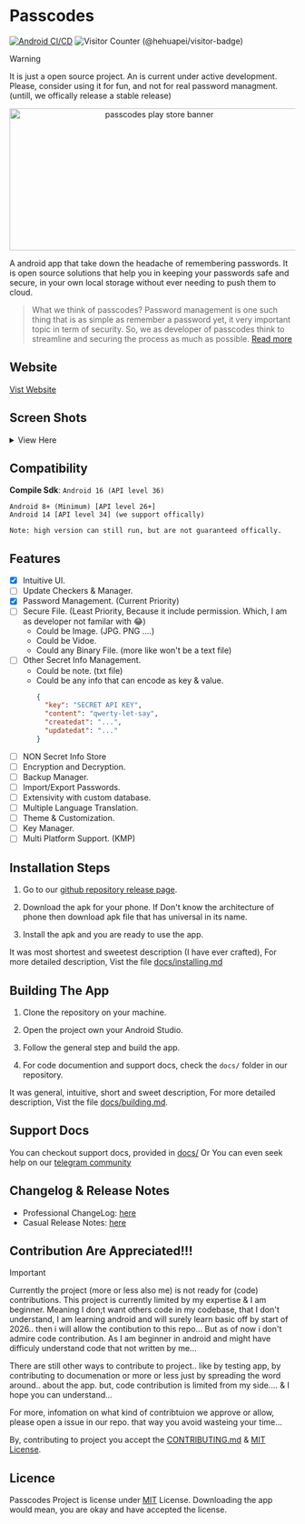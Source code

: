 # Passcodes

[![Android CI/CD](https://github.com/PasscodesApp/Passcodes/actions/workflows/build-apks.yml/badge.svg)](https://github.com/PasscodesApp/Passcodes/actions/workflows/build-apks.yml)
![Visitor Counter (@hehuapei/visitor-badge)](https://visitor-badge.laobi.icu/badge?page_id=JeelDobariya38.Passcodes&format=true)

> [!WARNING]
> It is just a open source project. An is current under active development.
> Please, consider using it for fun, and not for real password managment. (untill, we offically release a stable release)

<p align="center">
  <img width="512" height="250" alt="passcodes play store banner" src="https://github.com/user-attachments/assets/88e63483-9930-4ce0-a01e-4564e18b3c71" />
</p>

A android app that take down the headache of remembering passwords. It is open source solutions that help you in keeping your passwords safe and secure, in your own local storage without ever needing to push them to cloud.

> What we think of passcodes?
> Password management is one such thing that is as simple as remember a password yet, it very important topic in term of security. So, we as developer of passcodes think to streamline and securing the process as much as possible. [Read more](docs/project-overview.md)

## Website

[Vist Website](https://jeeldobariya38.github.io/Passcodes-Website/)

## Screen Shots

<details>
  <summary>View Here</summary>
  <img style="width: 40%; height: 100%; padding-right: 10px" src="https://github.com/user-attachments/assets/b6407ba3-be7f-4a5b-9e17-8e201ecf2ff3" />
  <img style="width: 40%; height: 100%; padding-right: 10px" src="https://github.com/user-attachments/assets/930c18aa-7e38-4a56-a8e4-f5f1d2ee6e38" />
  <img style="width: 40%; height: 100%; padding-right: 10px" src="https://github.com/user-attachments/assets/135f29cb-97ed-4cc3-acd6-4a606e9d8844" />
  <img style="width: 40%; height: 100%; padding-right: 10px" src="https://github.com/user-attachments/assets/0c84450e-608d-4845-8771-2adba562e48d" />
</details>

## Compatibility

**Compile Sdk**: `Android 16 (API level 36)`

```
Android 8+ (Minimum) [API level 26+]
Android 14 [API level 34] (we support offically)

Note: high version can still run, but are not guaranteed offically.
```

## Features

- [x] Intuitive UI.
- [ ] Update Checkers & Manager.
- [x] Password Management. (Current Priority)
- [ ] Secure File. (Least Priority, Because it include permission. Which, I am as developer not familar with 😂)
  - Could be Image. (JPG. PNG ....)
  - Could be Vidoe.
  - Could any Binary File. (more like won't be a text file)
- [ ] Other Secret Info Management.
  - Could be note. (txt file)
  - Could be any info that can encode as key & value.
    ```json
    {
      "key": "SECRET API KEY",
      "content": "qwerty-let-say",
      "createdat": "...",
      "updatedat": "..."
    }
    ```
- [ ] NON Secret Info Store
- [ ] Encryption and Decryption.
- [ ] Backup Manager.
- [ ] Import/Export Passwords.
- [ ] Extensivity with custom database.
- [ ] Multiple Language Translation.
- [ ] Theme & Customization.
- [ ] Key Manager.
- [ ] Multi Platform Support. (KMP)

## Installation Steps

1. Go to our [github repository release page](https://github.com/PasscodesApp/Passcodes/releases/latest).

2. Download the apk for your phone. If Don't know the architecture of phone then download apk file that has universal in its name.

3. Install the apk and you are ready to use the app.

It was most shortest and sweetest description (I have ever crafted), For more detailed description, Vist the file [docs/installing.md](docs/installing.md)

## Building The App

1. Clone the repository on your machine.

2. Open the project own your Android Studio.

3. Follow the general step and build the app.

4. For code documention and support docs, check the `docs/` folder in our repository.

It was general, intuitive, short and sweet description, For more detailed description, Vist the file [docs/building.md](docs/building.md).

## Support Docs

You can checkout support docs, provided in [docs/](docs/) Or You can even seek help on our [telegram community](https://t.me/passcodescommunity)

## Changelog & Release Notes

- Professional ChangeLog: [here](https://github.com/PasscodesApp/Passcodes/blob/main/changelog.md)
- Casual Release Notes: [here](https://github.com/PasscodesApp/Passcodes/blob/main/docs/release-notes.md)

## Contribution Are Appreciated!!!

> [!IMPORTANT]
> Currently the project (more or less also me) is not ready for (code) contributions.
> This project is currently limited by my expertise & I am beginner. Meaning I don;t want others code in my codebase, that I don't understand, I am learning android and will surely learn basic off by start of 2026.. then i will allow the contibution to this repo... But as of now i don't admire code contribution. As I am beginner in android and might have difficuly understand code that not written by me...
>
> There are still other ways to contribute to project.. like by testing app, by contributing to documenation or more or less just by spreading the word around.. about the app. but, code contribution is limited from my side.... & I hope you can understand...
>
> For more, infomation on what kind of contribtuion we approve or allow, please open a issue in our repo. that way you avoid wasteing your time...

By, contributing to project you accept the [CONTRIBUTING.md](https://github.com/PasscodesApp/Passcodes/blob/main/CONTRIBUTING.md) & [MIT License](https://github.com/PasscodesApp/Passcodes/blob/main/LICENSE.txt).

## Licence

Passcodes Project is license under [MIT](https://github.com/PasscodesApp/Passcodes/blob/main/LICENSE.txt) License. Downloading the app would mean, you are okay and have accepted the license.
